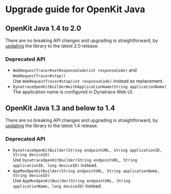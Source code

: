 # Upgrade guide for OpenKit Java

## OpenKit Java 1.4 to 2.0
There are no breaking API changes and upgrading is straightforward, by [updating][update] the library
to the latest 2.0 release.

### Deprecated API
* `WebRequestTracer#setResponseCode(int responseCode)` and `WebRequestTracer#stop()`  
  Use `WebRequestTracer#stop(int responseCode)` instead as replacement.
* `DynatraceOpenKitBuilder#withApplicationName(String applicationName)`  
  The application name is configured in Dynatrace Web UI.

## OpenKit Java 1.3 and below to 1.4
There are no breaking API changes and upgrading is straightforward, by [updating][update] the library
to the latest 1.4 release.

### Deprecated API
* `DynatraceOpenKitBuilder(String endpointURL, String applicationID, String deviceID)`  
   Use `DynatraceOpenKitBuilder(String endpointURL, String applicationID, long deviceID)` instead.
* `AppMonOpenKitBuilder(String endpointURL, String applicationName, String deviceID)`  
   Use `AppMonOpenKitBuilder(String endpointURL, String applicationName, long deviceID)` instead.

[update]: ./installing.md#Updating-OpenKit-Java
